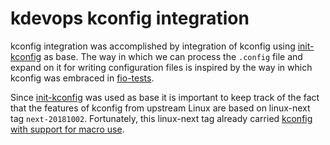 # kdevops kconfig integration

kconfig integration was accomplished by integration of kconfig using
[init-kconfig](https://github.com/mcgrof/init-kconfig) as base. The
way in which we can process the `.config` file and expand on it for
writing configuration files is inspired by the way in which kconfig
was embraced in [fio-tests](https://github.com/mcgrof/fio-tests).

Since [init-kconfig](https://github.com/mcgrof/init-kconfig) was used
as base it is important to keep track of the fact that the features
of kconfig from upstream Linux are based on linux-next tag `next-20181002`.
Fortunately, this linux-next tag already carried [kconfig with support for
macro use](https://www.kernel.org/doc/html/latest/kbuild/kconfig-macro-language.html).
